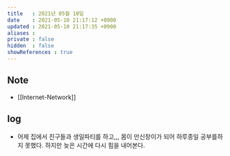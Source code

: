 ```yaml
---
title   : 2021년 05월 10일
date    : 2021-05-10 21:17:12 +0900
updated : 2021-05-10 21:17:35 +0900
aliases : 
private : false
hidden  : false
showReferences : true
---
```

## Note
- [[Internet-Network]]

## log
- 어제 집에서 친구들과 생일파티를 하고,,, 몸이 만신창이가 되어 하루종일 공부를하지 못했다. 하지만 늦은 시간에 다시 힘을 내어본다.  

